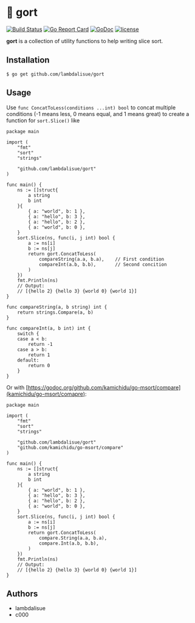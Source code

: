 # 🐐 gort
[![Build Status](https://travis-ci.com/lambdalisue/gort.svg?branch=master)](https://travis-ci.com/lambdalisue/gort)
[![Go Report Card](https://goreportcard.com/badge/github.com/lambdalisue/gort)](https://goreportcard.com/report/github.com/lambdalisue/gort) 
[![GoDoc](https://godoc.org/github.com/lambdalisue/gort?status.svg)](https://godoc.org/github.com/lambdalisue/gort)
[![license](https://img.shields.io/badge/license-MIT-4183c4.svg)](https://github.com/lambdalisue/gort/blob/master/LICENSE)

**gort** is a collection of utility functions to help writing slice sort.

## Installation

```
$ go get github.com/lambdalisue/gort
```

## Usage

Use `func ConcatToLess(conditions ...int) bool` to concat multiple conditions (-1 means less, 0 means equal, and 1 means great) to create a function for `sort.Slice()` like

```
package main

import (
	"fmt"
	"sort"
	"strings"

	"github.com/lambdalisue/gort"
)

func main() {
	ns := []struct{
		a string
		b int
	}{
		{ a: "world", b: 1 },
		{ a: "hello", b: 3 },
		{ a: "hello", b: 2 },
		{ a: "world", b: 0 },
	}
	sort.Slice(ns, func(i, j int) bool {
		a := ns[i]
		b := ns[j]
		return gort.ConcatToLess(
			compareString(a.a, b.a),    // First condition
			compareInt(a.b, b.b),       // Second concition
		)
	})
	fmt.Println(ns)
	// Output:
	// [{hello 2} {hello 3} {world 0} {world 1}]
}

func compareString(a, b string) int {
	return strings.Compare(a, b)
}

func compareInt(a, b int) int {
	switch {
	case a < b:
		return -1
	case a > b:
		return 1
	default:
		return 0
	}
}
```

Or with [https://godoc.org/github.com/kamichidu/go-msort/compare](kamichidu/go-msort/comapre):

```
package main

import (
	"fmt"
	"sort"
	"strings"

	"github.com/lambdalisue/gort"
	"github.com/kamichidu/go-msort/compare"
)

func main() {
	ns := []struct{
		a string
		b int
	}{
		{ a: "world", b: 1 },
		{ a: "hello", b: 3 },
		{ a: "hello", b: 2 },
		{ a: "world", b: 0 },
	}
	sort.Slice(ns, func(i, j int) bool {
		a := ns[i]
		b := ns[j]
		return gort.ConcatToLess(
			compare.String(a.a, b.a),
			compare.Int(a.b, b.b),
		)
	})
	fmt.Println(ns)
	// Output:
	// [{hello 2} {hello 3} {world 0} {world 1}]
}
```

## Authors

- lambdalisue
- c000
